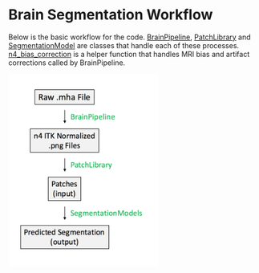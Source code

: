 # Brain Segmentation Workflow
Below is the basic workflow for the code. [BrainPipeline](https://github.com/adarsh4146/brain_segmentation/tree/main/code/brain_pipeline.py), [PatchLibrary](https://github.com/adarsh4146/brain_segmentation/tree/main/code/patch_library.py) and [SegmentationModel](https://github.com/adarsh4146/brain_segmentation/tree/main/code/Segmentation_Models.py) are classes that handle each of these processes. [n4_bias_correction](https://github.com/adarsh4146/brain_segmentation/tree/main/code/n4_bias_correction.py) is a helper function that handles MRI bias and artifact corrections called by BrainPipeline.

<img alt='brain segmentation workflow' src='brain_seg_workflow.png' width=300>  
